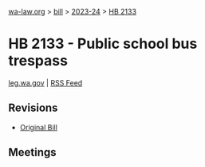 [wa-law.org](/) > [bill](/bill/) > [2023-24](/bill/2023-24/) > [HB 2133](/bill/2023-24/hb/2133/)

# HB 2133 - Public school bus trespass
[leg.wa.gov](https://app.leg.wa.gov/billsummary?BillNumber=2133&Year=2023&Initiative=false) | [RSS Feed](./rss.xml)

## Revisions
* [Original Bill](1/)

## Meetings